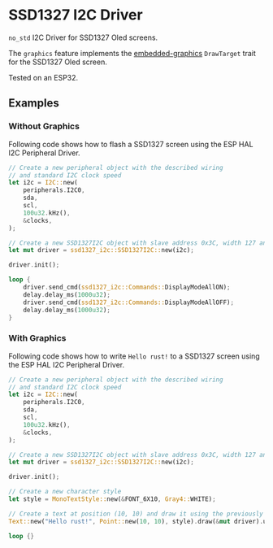 # SSD1327 I2C Driver

`no_std` I2C Driver for SSD1327 Oled screens.

The `graphics` feature implements the [embedded-graphics](https://crates.io/crates/embedded-graphics) `DrawTarget` trait for the SSD1327 Oled screen.

Tested on an ESP32.

## Examples

### Without Graphics
Following code shows how to flash a SSD1327 screen using the ESP HAL I2C Peripheral Driver.

```rust
// Create a new peripheral object with the described wiring
// and standard I2C clock speed
let i2c = I2C::new(
    peripherals.I2C0,
    sda,
    scl,
    100u32.kHz(),
    &clocks,
);

// Create a new SSD1327I2C object with slave address 0x3C, width 127 and height 127
let mut driver = ssd1327_i2c::SSD1327I2C::new(i2c);

driver.init();

loop {
    driver.send_cmd(ssd1327_i2c::Commands::DisplayModeAllON);
    delay.delay_ms(1000u32);
    driver.send_cmd(ssd1327_i2c::Commands::DisplayModeAllOFF);
    delay.delay_ms(1000u32);
}
```

### With Graphics
Following code shows how to write `Hello rust!` to a SSD1327 screen using the ESP HAL I2C Peripheral Driver.

```rust
// Create a new peripheral object with the described wiring
// and standard I2C clock speed
let i2c = I2C::new(
    peripherals.I2C0,
    sda,
    scl,
    100u32.kHz(),
    &clocks,
);

// Create a new SSD1327I2C object with slave address 0x3C, width 127 and height 127
let mut driver = ssd1327_i2c::SSD1327I2C::new(i2c);

driver.init();

// Create a new character style
let style = MonoTextStyle::new(&FONT_6X10, Gray4::WHITE);

// Create a text at position (10, 10) and draw it using the previously defined style
Text::new("Hello rust!", Point::new(10, 10), style).draw(&mut driver).unwrap();

loop {}
```